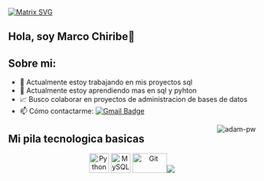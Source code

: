 [![Matrix SVG](https://raw.githubusercontent.com/rodrigograca31/rodrigograca31/master/matrix.svg)](https://www.youtube.com/watch?v=SDkAGkd4NLc) 
  
## Hola, soy Marco Chiribe👋

## Sobre mi:
- 🔭 Actualmente estoy trabajando en mis proyectos sql
- 🌱 Actualmente estoy aprendiendo mas en sql y pyhton 
- 📈 Busco colaborar en proyectos de administracion de bases de datos
- 📫 Cómo contactarme: <a href ="marcochiribe@gmail.com">![Gmail Badge](https://img.shields.io/badge/-marcochiribe@gmail.com-c14438?style=flat-square&logo=Gmail&logoColor=white&link=mailto:marcochiribe@gmail.com)</a>


<p><img align="right" src="https://github.com/Adam-pw/Adam-pw/blob/main/animation_500_kxa883sd.gif" alt="adam-pw" /></p>

## Mi pila tecnologica basicas


<p align="center">
	<img title="Python" alt="Python" src="https://raw.githubusercontent.com/Thomas-George-T/Thomas-George-T/master/assets/python.svg" width="40" height="40" />
	<img title="MySQL" alt="MySQL" src="https://raw.githubusercontent.com/Thomas-George-T/Thomas-George-T/master/assets/mysql.svg" width="40" height="40" />
	<img title="Git" alt="Git" src="https://raw.githubusercontent.com/Thomas-George-T/Thomas-George-T/master/assets/git.svg" width="70" height="40" /><img src="https://img.icons8.com/color/48/4a90e2/visual-studio-code-2019.png"/> </p>

<br>
